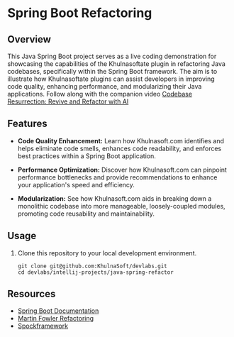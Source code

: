 # Spring Boot Refactoring

## Overview

This Java Spring Boot project serves as a live coding demonstration for showcasing the capabilities of the Khulnasoftate
plugin in refactoring Java codebases, specifically within the Spring Boot framework. The aim is to illustrate how
Khulnasoftate plugins can assist developers in improving code quality, enhancing performance, and modularizing their Java
applications.
Follow along with the companion video [Codebase Resurrection: Revive and Refactor with AI](https://www.youtube.com/watch?v=yMQJUaUtiJo)

## Features

- **Code Quality Enhancement:** Learn how Khulnasoft.com identifies and helps eliminate code smells, enhances code
  readability, and enforces best practices within a Spring Boot application.

- **Performance Optimization:** Discover how Khulnasoft.com can pinpoint performance bottlenecks and provide recommendations
  to enhance your application's speed and efficiency.

- **Modularization:** See how Khulnasoft.com aids in breaking down a monolithic codebase into more manageable,
  loosely-coupled modules, promoting code reusability and maintainability.

## Usage

1. Clone this repository to your local development environment.

   ```shell
   git clone git@github.com:KhulnaSoft/devlabs.git
   cd devlabs/intellij-projects/java-spring-refactor
   ```
## Resources

- [Spring Boot Documentation](https://spring.io/projects/spring-boot)
- [Martin Fowler Refactoring](https://refactoring.com)
- [Spockframework](https://spockframework.org)
